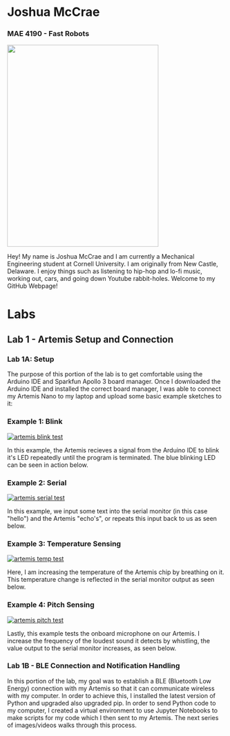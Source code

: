 # Joshua McCrae

### MAE 4190 - Fast Robots

<img src="ferraripose.png" width="350" height="467">

Hey! My name is Joshua McCrae and I am currently a Mechanical Engineering student at Cornell University. I am originally from New Castle, Delaware. I enjoy things such as listening to hip-hop and lo-fi music, working out, cars, and going down Youtube rabbit-holes. Welcome to my GitHub Webpage!

# Labs

## Lab 1 - Artemis Setup and Connection

### Lab 1A: Setup

The purpose of this portion of the lab is to get comfortable using the Arduino IDE and Sparkfun Apollo 3 board manager. Once I downloaded the Arduino IDE and installed the correct board manager, I was able to connect my Artemis Nano to my laptop and upload some basic example sketches to it:

### Example 1: Blink

[![artemis blink test](http://img.youtube.com/vi/U8jd9H0t-VI/0.jpg)](http://www.youtube.com/watch?v=U8jd9H0t-VI)

In this example, the Artemis recieves a signal from the Arduino IDE to blink it's LED repeatedly until the program is terminated. The blue blinking LED can be seen in action below.

### Example 2: Serial

[![artemis serial test](http://img.youtube.com/vi/iKPp8C9dj7k/0.jpg)](http://www.youtube.com/watch?v=iKPp8C9dj7k)

In this example, we input some text into the serial monitor (in this case "hello") and the Artemis "echo's", or repeats this input back to us as seen below.

### Example 3: Temperature Sensing

[![artemis temp test](http://img.youtube.com/vi/pteChHeaMxI/0.jpg)](http://www.youtube.com/watch?v=pteChHeaMxI)

Here, I am increasing the temperature of the Artemis chip by breathing on it. This temperature change is reflected in the serial monitor output as seen below.

### Example 4: Pitch Sensing

[![artemis pitch test](http://img.youtube.com/vi/CNzyPZD0Jy4/0.jpg)](http://www.youtube.com/watch?v=CNzyPZD0Jy4)

Lastly, this example tests the onboard microphone on our Artemis. I increase the frequency of the loudest sound it detects by whistling, the value output to the serial monitor increases, as seen below. 

### Lab 1B - BLE Connection and Notification Handling

In this portion of the lab, my goal was to establish a BLE (Bluetooth Low Energy) connection with my Artemis so that it can communicate wireless with my computer. In order to achieve this, I installed the latest version of Python and upgraded also upgraded pip. In order to send Python code to my computer, I created a virtual environment to use Jupyter Notebooks to make scripts for my code which I then sent to my Artemis. The next series of images/videos walks through this process.



